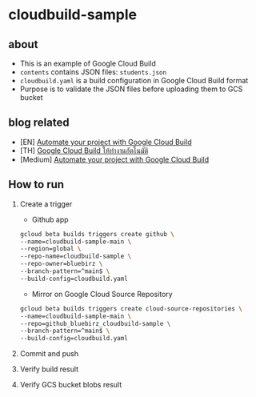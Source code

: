 # cloudbuild-sample

## about

- This is an example of Google Cloud Build
- `contents` contains JSON files: `students.json`
- `cloudbuild.yaml` is a build configuration in Google Cloud Build format
- Purpose is to validate the JSON files before uploading them to GCS bucket

## blog related

- [EN] [Automate your project with Google Cloud Build](https://www.bluebirz.net/en/automate-your-project-with-gcb/)
- [TH] [Google Cloud Build ให้ทำงานอัตโนมัติ](https://www.bluebirz.net/th/automate-your-project-with-gcb-th/)
- [Medium] [Automate your project with Google Cloud Build](https://medium.com/@bluebirz/automate-your-project-with-google-cloud-build-d37a01e4d763)

## How to run

1. Create a trigger

   - Github app

    ```bash
    gcloud beta builds triggers create github \
    --name=cloudbuild-sample-main \
    --region=global \
    --repo-name=cloudbuild-sample \
    --repo-owner=bluebirz \
    --branch-pattern=^main$ \
    --build-config=cloudbuild.yaml 
    ```

   - Mirror on Google Cloud Source Repository

    ```bash
    gcloud beta builds triggers create cloud-source-repositories \
    --name=cloudbuild-sample-main \
    --repo=github_bluebirz_cloudbuild-sample \
    --branch-pattern=^main$ \
    --build-config=cloudbuild.yaml
    ```

2. Commit and push
3. Verify build result
4. Verify GCS bucket blobs result
